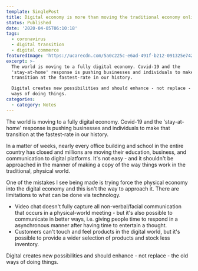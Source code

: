```yaml
---
template: SinglePost
title: Digital economy is more than moving the traditional economy online
status: Published
date: '2020-04-05T06:10:18'
tags:
  - coronavirus
  - digital transition
  - digital commerce
featuredImage: 'https://ucarecdn.com/5a0c225c-e6ad-491f-b212-091325e7425b/'
excerpt: >-
  The world is moving to a fully digital economy. Covid-19 and the
  'stay-at-home' response is pushing businesses and individuals to make that
  transition at the fastest-rate in our history.

  Digital creates new possibilities and should enhance - not replace - the old
  ways of doing things.
categories:
  - category: Notes
---
```

The world is moving to a fully digital economy. Covid-19 and the 'stay-at-home' response is pushing businesses and individuals to make that transition at the fastest-rate in our history.

In a matter of weeks, nearly every office building and school in the entire country has closed and millions are moving their education, business, and communication to digital platforms. It's not easy - and it shouldn't be approached in the manner of making a copy of the way things work in the traditional, physical world.

One of the mistakes I see being made is trying force the physical economy into the digital economy and this isn't the way to approach it. There are limitations to what can be done via technology.

* Video chat doesn't fully capture all non-verbal/facial communication that occurs in a physical-world meeting - but it's also possible to communicate in better ways, i.e. giving people time to respond in a asynchronous manner after having time to entertain a thought.
* Customers can't touch and feel products in the digital world, but it's possible to provide a wider selection of products and stock less inventory.

Digital creates new possibilities and should enhance - not replace - the old ways of doing things.
